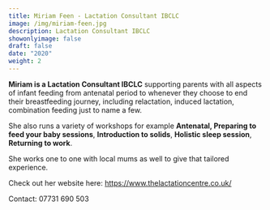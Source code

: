 ```yaml
---
title: Miriam Feen - Lactation Consultant IBCLC
image: /img/miriam-feen.jpg
description: Lactation Consultant IBCLC
showonlyimage: false
draft: false
date: "2020"
weight: 2
---
```

**Miriam is a Lactation Consultant IBCLC** supporting parents with all aspects of infant feeding from antenatal period to whenever they choose to end their breastfeeding journey, including relactation, induced lactation, combination feeding just to name a few.

She also runs a variety of workshops for example **Antenatal, Preparing to feed your baby sessions**, **Introduction to solids**, **Holistic sleep session**, **Returning to work**.

She works one to one with local mums as well to give that tailored experience.  

Check out her website here:  https://www.thelactationcentre.co.uk/

Contact:  07731 690 503
